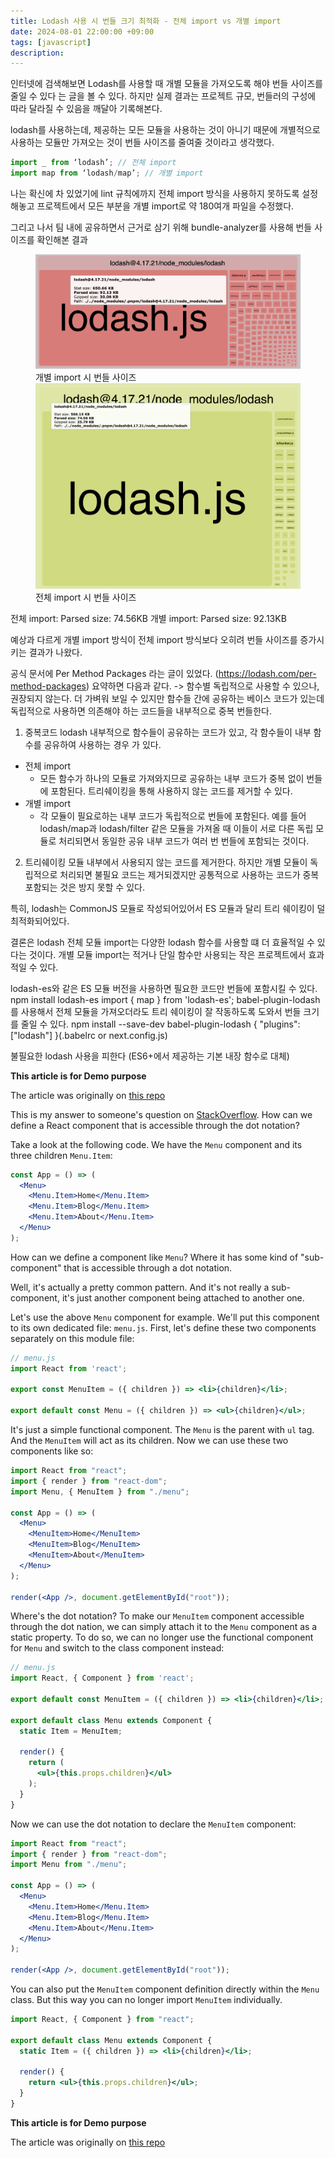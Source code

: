 ```yaml
---
title: Lodash 사용 시 번들 크기 최적화 - 전체 import vs 개별 import
date: 2024-08-01 22:00:00 +09:00
tags: [javascript]
description:
---
```


인터넷에 검색해보면 Lodash를 사용할 때 개별 모듈을 가져오도록 해야 번들 사이즈를 줄일 수 있다 는 글을 볼 수 있다. 하지만 실제 결과는 프로젝트 규모, 번들러의 구성에 따라 달라질 수 있음을 깨달아 기록해본다.

lodash를 사용하는데, 제공하는 모든 모듈을 사용하는 것이 아니기 때문에 개별적으로 사용하는 모듈만 가져오는 것이 번들 사이즈를 줄여줄 것이라고 생각했다.

```javascript
import _ from ‘lodash’; // 전체 import
import map from ‘lodash/map’; // 개별 import
```

나는 확신에 차 있었기에 lint 규칙에까지 전체 import 방식을 사용하지 못하도록 설정해놓고 프로젝트에서 모든 부분을 개별 import로 약 180여개 파일을 수정했다.

그리고 나서 팀 내에 공유하면서 근거로 삼기 위해 bundle-analyzer를 사용해 번들 사이즈를 확인해본 결과

<figure>
<img src="./import_1.png" alt="개별 import">
<figcaption>개별 import 시 번들 사이즈</figcaption>
<img src="./import_2.png" alt="전체 import">
<figcaption>전체 import 시 번들 사이즈</figcaption>
</figure>

전체 import:
Parsed size: 74.56KB
개별 import:
Parsed size: 92.13KB

예상과 다르게 개별 import 방식이 전체 import 방식보다 오히려 번들 사이즈를 증가시키는 결과가 나왔다.

공식 문서에 Per Method Packages 라는 글이 있었다. (https://lodash.com/per-method-packages)
요약하면 다음과 같다.
->
함수별 독립적으로 사용할 수 있으나, 권장되지 않는다. 더 가벼워 보일 수 있지만 함수들 간에 공유하는 베이스 코드가 있는데 독립적으로 사용하면 의존해야 하는 코드들을 내부적으로 중복 번들한다.

1. 중복코드
   lodash 내부적으로 함수들이 공유하는 코드가 있고, 각 함수들이 내부 함수를 공유하여 사용하는 경우 가 있다.

- 전체 import
  - 모든 함수가 하나의 모듈로 가져와지므로 공유하는 내부 코드가 중복 없이 번들에 포함된다. 트리쉐이킹을 통해 사용하지 않는 코드를 제거할 수 있다.
- 개별 import
  - 각 모듈이 필요로하는 내부 코드가 독립적으로 번들에 포함된다. 예를 들어 lodash/map과 lodash/filter 같은 모듈을 가져올 때 이들이 서로 다른 독립 모듈로 처리되면서 동일한 공유 내부 코드가 여러 번 번들에 포함되는 것이다.

2. 트리쉐이킹
   모듈 내부에서 사용되지 않는 코드를 제거한다. 하지만 개별 모듈이 독립적으로 처리되면 불필요 코드는 제거되겠지만 공통적으로 사용하는 코드가 중복 포함되는 것은 방지 못할 수 있다.

특히, lodash는 CommonJS 모듈로 작성되어있어서 ES 모듈과 달리 트리 쉐이킹이 덜 최적화되어있다.

결론은
lodash 전체 모듈 import는 다양한 lodash 함수를 사용할 떄 더 효율적일 수 있다는 것이다.
개별 모듈 import는 적거나 단일 함수만 사용되는 작은 프로젝트에서 효과적일 수 있다.

lodash-es와 같은 ES 모듈 버전을 사용하면 필요한 코드만 번들에 포함시킬 수 있다.
npm install lodash-es
import { map } from 'lodash-es';
babel-plugin-lodash를 사용해서 전체 모듈을 가져오더라도 트리 쉐이킹이 잘 작동하도록 도와서 번들 크기를 줄일 수 있다.
npm install --save-dev babel-plugin-lodash
{
"plugins": ["lodash"]
}(.babelrc or next.config.js)

불필요한 lodash 사용을 피한다 (ES6+에서 제공하는 기본 내장 함수로 대체)

**This article is for Demo purpose**

The article was originally on [this repo](https://github.com/risan/risanb.com/blob/master/content/posts/react-component-with-dot-notation/index.md)

This is my answer to someone's question on [StackOverflow](https://stackoverflow.com/questions/49256472/react-how-to-extend-a-component-that-has-child-components-and-keep-them/49258038#answer-49258038). How can we define a React component that is accessible through the dot notation?

Take a look at the following code. We have the `Menu` component and its three children `Menu.Item`:

```jsx
const App = () => (
  <Menu>
    <Menu.Item>Home</Menu.Item>
    <Menu.Item>Blog</Menu.Item>
    <Menu.Item>About</Menu.Item>
  </Menu>
);
```

How can we define a component like `Menu`? Where it has some kind of "sub-component" that is accessible through a dot notation.

Well, it's actually a pretty common pattern. And it's not really a sub-component, it's just another component being attached to another one.

Let's use the above `Menu` component for example. We'll put this component to its own dedicated file: `menu.js`. First, let's define these two components separately on this module file:

```jsx
// menu.js
import React from 'react';

export const MenuItem = ({ children }) => <li>{children}</li>;

export default const Menu = ({ children }) => <ul>{children}</ul>;
```

It's just a simple functional component. The `Menu` is the parent with `ul` tag. And the `MenuItem` will act as its children. Now we can use these two components like so:

```jsx
import React from "react";
import { render } from "react-dom";
import Menu, { MenuItem } from "./menu";

const App = () => (
  <Menu>
    <MenuItem>Home</MenuItem>
    <MenuItem>Blog</MenuItem>
    <MenuItem>About</MenuItem>
  </Menu>
);

render(<App />, document.getElementById("root"));
```

Where's the dot notation? To make our `MenuItem` component accessible through the dot nation, we can simply attach it to the `Menu` component as a static property. To do so, we can no longer use the functional component for `Menu` and switch to the class component instead:

```jsx
// menu.js
import React, { Component } from 'react';

export default const MenuItem = ({ children }) => <li>{children}</li>;

export default class Menu extends Component {
  static Item = MenuItem;

  render() {
    return (
      <ul>{this.props.children}</ul>
    );
  }
}
```

Now we can use the dot notation to declare the `MenuItem` component:

```jsx
import React from "react";
import { render } from "react-dom";
import Menu from "./menu";

const App = () => (
  <Menu>
    <Menu.Item>Home</Menu.Item>
    <Menu.Item>Blog</Menu.Item>
    <Menu.Item>About</Menu.Item>
  </Menu>
);

render(<App />, document.getElementById("root"));
```

You can also put the `MenuItem` component definition directly within the `Menu` class. But this way you can no longer import `MenuItem` individually.

```jsx
import React, { Component } from "react";

export default class Menu extends Component {
  static Item = ({ children }) => <li>{children}</li>;

  render() {
    return <ul>{this.props.children}</ul>;
  }
}
```

**This article is for Demo purpose**

The article was originally on [this repo](https://github.com/risan/risanb.com/blob/master/content/posts/react-component-with-dot-notation/index.md)
